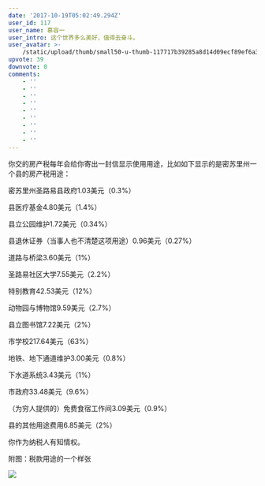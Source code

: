 ```yaml
---
date: '2017-10-19T05:02:49.294Z'
user_id: 117
user_name: 慕容一
user_intro: 这个世界多么美好，值得去奋斗。
user_avatar: >-
    /static/upload/thumb/small50-u-thumb-117717b39285a8d14d09ecf89ef6a3121979c49e198.png
upvote: 39
downvote: 0
comments:
    - ''
    - ''
    - ''
    - ''
    - ''
    - ''
    - ''
    - ''
    - ''
---
```


你交的房产税每年会给你寄出一封信显示使用用途，比如如下显示的是密苏里州一个县的房产税用途：

  

密苏里州圣路易县政府1.03美元（0.3%）

县医疗基金4.80美元（1.4%）

县立公园维护1.72美元（0.34%）

县退休证券（当事人也不清楚这项用途）0.96美元（0.27%）

道路与桥梁3.60美元（1%）

圣路易社区大学7.55美元（2.2%）

特别教育42.53美元（12%）

动物园与博物馆9.59美元（2.7%）

县立图书馆7.22美元（2%）

市学校217.64美元（63%）

地铁、地下通道维护3.00美元（0.8%）

下水道系统3.43美元（1%）

市政府33.48美元（9.6%）

（为穷人提供的）免费食宿工作间3.09美元（0.9%）

县的其他用途费用6.85美元（2%）  

  

你作为纳税人有知情权。

  

附图：税款用途的一个样张

[![](https://archive.is/RRb6x/cca7976edeb805e368b2b87fd44640681e58517d.jpg)](https://archive.is/RRb6x/cca7976edeb805e368b2b87fd44640681e58517d.jpg)

